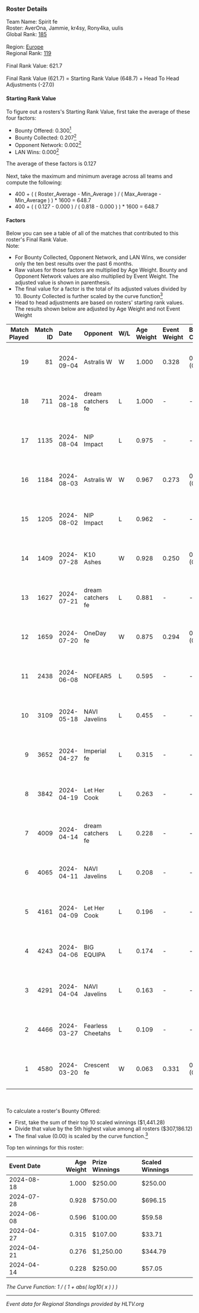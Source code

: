 ### Roster Details<br />
Team Name: Spirit fe<br />
Roster: AverOna, Jammie, kr4sy, Rony4ka, uulis<br />
Global Rank: [185](../../standings_global_2024_09_07.md)<br />
<br />
Region: [Europe]( ../../standings_europe_2024_09_07.md)<br />
Regional Rank: [119]( ../../standings_europe_2024_09_07.md)<br />
<br />
Final Rank Value:  621.7<br />
<br />
Final Rank Value (621.7) = Starting Rank Value (648.7) + Head To Head Adjustments (-27.0)<br />

#### Starting Rank Value<br />
To figure out a rosters's Starting Rank Value, first take the average of these four factors:<br />
- Bounty Offered: 0.300[<sup>1</sup>](#table2)
- Bounty Collected: 0.207[<sup>2</sup>](#table1)
- Opponent Network: 0.002[<sup>2</sup>](#table1)
- LAN Wins: 0.000[<sup>2</sup>](#table1)

The average of these factors is 0.127<br />
<br />
Next, take the maximum and minimum average across all teams and compute the following:<br />
- 400 + ( ( Roster_Average - Min_Average ) / ( Max_Average - Min_Average ) ) * 1600 = 648.7
- 400 + ( ( 0.127 - 0.000 ) / ( 0.818 - 0.000 ) ) * 1600 = 648.7


#### Factors<br />
Below you can see a table of all of the matches that contributed to this roster's Final Rank Value.<br />
Note:<br />

- For Bounty Collected, Opponent Network, and LAN Wins, we consider only the ten best results over the past 6 months.
- Raw values for those factors are multiplied by Age Weight. Bounty and Opponent Network values are also multiplied by Event Weight. The adjusted value is shown in parenthesis.
- The final value for a factor is the total of its adjusted values divided by 10. Bounty Collected is further scaled by the curve function[<sup>3</sup>](#curveFunction)
- Head to head adjustments are based on rosters' starting rank values. The results shown below are adjusted by Age Weight and not Event Weight
<span id="table1"></span><br />


| Match Played | Match ID | Date       | Opponent          | W/L | Age Weight | Event Weight | Bounty Collected | Opponent Network | LAN Wins  | H2H Adj. | Roster                                   |
| -: | -: | :- | :- | :- | :- | :- | :- | :- | :- | -: | :- |
|           19 |       81 | 2024-09-04 | Astralis W        | W   | 1.000      | 0.328        | 0.001 (0.000)    | 0.026 (0.008)    | 0 (0.000) |    15.01 | AverOna, Jammie, kr4sy, Rony4ka, uulis   |
|           18 |      711 | 2024-08-18 | dream catchers fe | L   | 1.000      | -            | -                | -                | -         |    -9.98 | AverOna, Jammie, kr4sy, Rony4ka, uulis   |
|           17 |     1135 | 2024-08-04 | NIP Impact        | L   | 0.975      | -            | -                | -                | -         |   -12.51 | AverOna, Jammie, Rony4ka, tenweri, uulis |
|           16 |     1184 | 2024-08-03 | Astralis W        | W   | 0.967      | 0.273        | 0.001 (0.000)    | 0.026 (0.007)    | 0 (0.000) |    14.85 | irbitka, Jammie, Rony4ka, tenweri, uulis |
|           15 |     1205 | 2024-08-02 | NIP Impact        | L   | 0.962      | -            | -                | -                | -         |   -12.53 | AverOna, Jammie, Rony4ka, tenweri, uulis |
|           14 |     1409 | 2024-07-28 | K10 Ashes         | W   | 0.928      | 0.250        | 0.001 (0.000)    | 0.000 (0.000)    | 0 (0.000) |    10.35 | AverOna, Jammie, Rony4ka, tenweri, uulis |
|           13 |     1627 | 2024-07-21 | dream catchers fe | L   | 0.881      | -            | -                | -                | -         |   -10.55 | AverOna, Jammie, Rony4ka, tenweri, uulis |
|           12 |     1659 | 2024-07-20 | OneDay fe         | W   | 0.875      | 0.294        | 0.001 (0.000)    | 0.000 (0.000)    | 0 (0.000) |     9.74 | AverOna, Jammie, Rony4ka, tenweri, uulis |
|           11 |     2438 | 2024-06-08 | NOFEAR5           | L   | 0.595      | -            | -                | -                | -         |    -8.88 | AverOna, Jammie, Rony4ka, tenweri, uulis |
|           10 |     3109 | 2024-05-18 | NAVI Javelins     | L   | 0.455      | -            | -                | -                | -         |    -4.50 | AverOna, Jammie, Rony4ka, tenweri, uulis |
|            9 |     3652 | 2024-04-27 | Imperial fe       | L   | 0.315      | -            | -                | -                | -         |    -1.65 | AverOna, Jammie, Rony4ka, tenweri, uulis |
|            8 |     3842 | 2024-04-19 | Let Her Cook      | L   | 0.263      | -            | -                | -                | -         |    -2.06 | AverOna, Jammie, Rony4ka, tenweri, uulis |
|            7 |     4009 | 2024-04-14 | dream catchers fe | L   | 0.228      | -            | -                | -                | -         |    -2.90 | AverOna, Jammie, Rony4ka, tenweri, uulis |
|            6 |     4065 | 2024-04-11 | NAVI Javelins     | L   | 0.208      | -            | -                | -                | -         |    -2.25 | AverOna, Jammie, Rony4ka, tenweri, uulis |
|            5 |     4161 | 2024-04-09 | Let Her Cook      | L   | 0.196      | -            | -                | -                | -         |    -4.23 | AverOna, Jammie, Rony4ka, tenweri, uulis |
|            4 |     4243 | 2024-04-06 | BIG EQUIPA        | L   | 0.174      | -            | -                | -                | -         |    -2.21 | AverOna, Jammie, Rony4ka, tenweri, uulis |
|            3 |     4291 | 2024-04-04 | NAVI Javelins     | L   | 0.163      | -            | -                | -                | -         |    -1.80 | AverOna, Jammie, Rony4ka, tenweri, uulis |
|            2 |     4466 | 2024-03-27 | Fearless Cheetahs | L   | 0.109      | -            | -                | -                | -         |    -1.87 | AverOna, Jammie, Rony4ka, tenweri, uulis |
|            1 |     4580 | 2024-03-20 | Crescent fe       | W   | 0.063      | 0.331        | 0.003 (0.000)    | 0.062 (0.001)    | 0 (0.000) |     0.96 | AverOna, Jammie, Rony4ka, tenweri, uulis |

<br />
<span id="table2"></span><br />
To calculate a roster's Bounty Offered:<br />

- First, take the sum of their top 10 scaled winnings ($1,441.28)
- Divide that value by the 5th highest value among all rosters ($307,186.12)
- The final value (0.00) is scaled by the curve function.[<sup>3</sup>](#curveFunction)

Top ten winnings for this roster:<br />

| Event Date | Age Weight | Prize Winnings | Scaled Winnings |
| :- | -: | :- | :- |
| 2024-08-18 |      1.000 | $250.00        | $250.00         |
| 2024-07-28 |      0.928 | $750.00        | $696.15         |
| 2024-06-08 |      0.596 | $100.00        | $59.58          |
| 2024-04-27 |      0.315 | $107.00        | $33.71          |
| 2024-04-21 |      0.276 | $1,250.00      | $344.79         |
| 2024-04-14 |      0.228 | $250.00        | $57.05          |


<span id="curveFunction"></span>_The Curve Function: 1 / ( 1 + abs( log10( x ) ) )_<br />

---
_Event data for Regional Standings provided by HLTV.org_<br />
